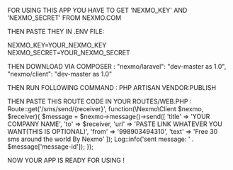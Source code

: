 FOR USING THIS APP YOU HAVE TO GET 'NEXMO_KEY' AND 'NEXMO_SECRET' FROM NEXMO.COM

THEN PASTE THEY IN .ENV FILE: 

NEXMO_KEY=YOUR_NEXMO_KEY
NEXMO_SECRET=YOUR_NEXMO_SECRET

THEN DOWNLOAD VIA COMPOSER :
				"nexmo/laravel": "dev-master as 1.0",
        			"nexmo/client": "dev-master as 1.0"

THEN RUN FOLLOWING COMMAND : 	PHP ARTISAN VENDOR:PUBLISH

THEN PASTE THIS ROUTE CODE
IN YOUR ROUTES/WEB.PHP :	Route::get('/sms/send/{receiver}', function(\Nexmo\Client $nexmo, $receiver){
    					$message = $nexmo->message()->send([
       					 	'title' => 'YOUR COMPANY NAME',
        					'to' => $receiver,
        					'url' => 'PASTE LINK WHATEVER YOU WANT(THIS IS OPTIONAL)',
        					'from' => '998903494310',
        					'text' => 'Free 30 sms around the world By Nexmo'
    						]);
    					Log::info('sent message: ' . $message['message-id']);
				});
				
NOW YOUR APP IS READY FOR USING ! 